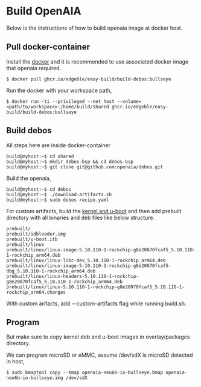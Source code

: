 # Build OpenAIA

Below is the instructions of how to build openaia image at docker host.

## Pull docker-container

Install the [docker](https://docs.docker.com/engine/install/ubuntu/) and it is recommended to use associated docker image that openaia required.

```
$ docker pull ghcr.io/edgeble/easy-build/build-debos:bullseye
```

Run the docker with your workspace path,
```
$ docker run -ti --privileged --net host --volume=<path/to/workspace>:/home/build/shared ghcr.io/edgeble/easy-build/build-debos:bullseye
```

## Build debos

All steps here are inside docker-container
```
build@myhost:~$ cd shared
build@myhost:~$ mkdir debos-bsp && cd debos-bsp
build@myhost:~$ git clone git@github.com:openaia/debos.git
```

Build the openaia,
```
build@myhost:~$ cd debos
build@myhost:~$ ./download-artifacts.sh
build@myhost:~$ sudo debos recipe.yaml
```

For custom artifacts, build the [kernel and u-boot](https://gitlab.com/edgeble-neural-compute-module/debos/-/blob/main/README-kernel.md?ref_type=heads) and then add prebuilt directory with all binaries and deb files like below structure.
```
prebuilt/
prebuilt/idbloader.img
prebuilt/u-boot.itb
prebuilt/linux
prebuilt/linux/linux-image-5.10.110-1-rockchip-g8e20070fcaf5_5.10.110-1-rockchip_arm64.deb
prebuilt/linux/linux-libc-dev_5.10.110-1-rockchip_arm64.deb
prebuilt/linux/linux-image-5.10.110-1-rockchip-g8e20070fcaf5-dbg_5.10.110-1-rockchip_arm64.deb
prebuilt/linux/linux-headers-5.10.110-1-rockchip-g8e20070fcaf5_5.10.110-1-rockchip_arm64.deb
prebuilt/linux/linux-5.10.110-1-rockchip-g8e20070fcaf5_5.10.110-1-rockchip_arm64.changes
```

With custom arifacts, add --custom-artifacts flag while running build.sh.

## Program

But make sure to copy kernel deb and u-boot images in overlay/packages directory.

We can program microSD or eMMC, assume /dev/sdX is microSD detected in host,
```
$ sudo bmaptool copy --bmap openaia-neu6b-io-bullseye.bmap openaia-neu6b-io-bullseye.img /dev/sdX
```
